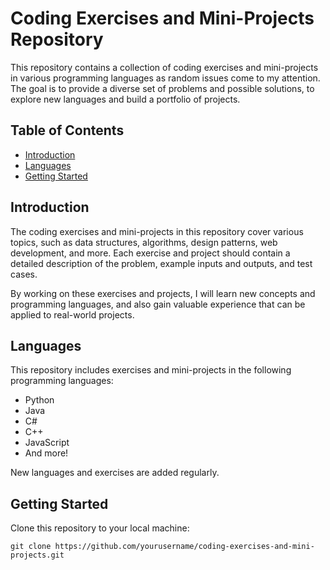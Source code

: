 # Coding Exercises and Mini-Projects Repository

This repository contains a collection of coding exercises and mini-projects in various programming languages as random issues come to my attention. The goal is to provide a diverse set of problems and possible solutions, to explore new languages and build a portfolio of projects.

## Table of Contents

- [Introduction](#introduction)
- [Languages](#languages)
- [Getting Started](#getting-started)

## Introduction

The coding exercises and mini-projects in this repository cover various topics, such as data structures, algorithms, design patterns, web development, and more. Each exercise and project should contain a detailed description of the problem, example inputs and outputs, and test cases.

By working on these exercises and projects, I will learn new concepts and programming languages, and also gain valuable experience that can be applied to real-world projects.

## Languages

This repository includes exercises and mini-projects in the following programming languages:

- Python
- Java
- C#
- C++
- JavaScript
- And more!

New languages and exercises are added regularly.

## Getting Started

Clone this repository to your local machine:

```
git clone https://github.com/yourusername/coding-exercises-and-mini-projects.git
```

